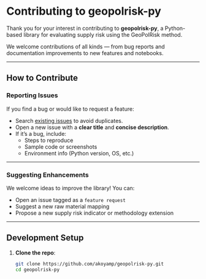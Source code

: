 # Contributing to geopolrisk-py

Thank you for your interest in contributing to **geopolrisk-py**, a Python-based library for evaluating supply risk using the GeoPolRisk method.

We welcome contributions of all kinds — from bug reports and documentation improvements to new features and notebooks.

---

## How to Contribute

### Reporting Issues

If you find a bug or would like to request a feature:

- Search [existing issues](https://github.com/akoyamp/geopolrisk-py/issues) to avoid duplicates.
- Open a new issue with a **clear title** and **concise description**.
- If it’s a bug, include:
  - Steps to reproduce
  - Sample code or screenshots
  - Environment info (Python version, OS, etc.)

---

### Suggesting Enhancements

We welcome ideas to improve the library! You can:

- Open an issue tagged as a `feature request`
- Suggest a new raw material mapping
- Propose a new supply risk indicator or methodology extension

---

## Development Setup

1. **Clone the repo**:

   ```bash
   git clone https://github.com/akoyamp/geopolrisk-py.git
   cd geopolrisk-py
   ```
